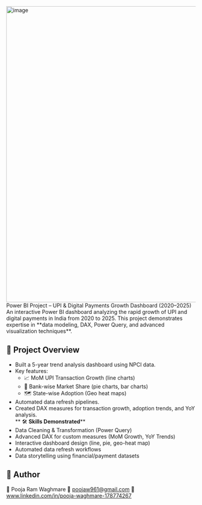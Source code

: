 <img width="1374" height="786" alt="image" src="https://github.com/user-attachments/assets/33f4d12a-1f85-4060-a6d5-c9bf2dcdc9fc" />
Power BI Project – UPI & Digital Payments Growth Dashboard (2020–2025)
An interactive Power BI dashboard analyzing the rapid growth of UPI and digital payments in India from 2020 to 2025.  
This project demonstrates expertise in **data modeling, DAX, Power Query, and advanced visualization techniques**.  

## 🚀 Project Overview
- Built a 5-year trend analysis dashboard using NPCI data.  
- Key features:
  - 📈 MoM UPI Transaction Growth (line charts)  
  - 🏦 Bank-wise Market Share (pie charts, bar charts)  
  - 🗺 State-wise Adoption (Geo heat maps)  
- Automated data refresh pipelines.  
- Created DAX measures for transaction growth, adoption trends, and YoY analysis.  
** 🛠 **Skills Demonstrated****
- Data Cleaning & Transformation (Power Query)  
- Advanced DAX for custom measures (MoM Growth, YoY Trends)  
- Interactive dashboard design (line, pie, geo-heat map)  
- Automated data refresh workflows  
- Data storytelling using financial/payment datasets  
## 📌 Author
👤 Pooja Ram Waghmare
📧 poojaw961@gmail.com 
🔗 www.linkedin.com/in/pooja-waghmare-178774267
